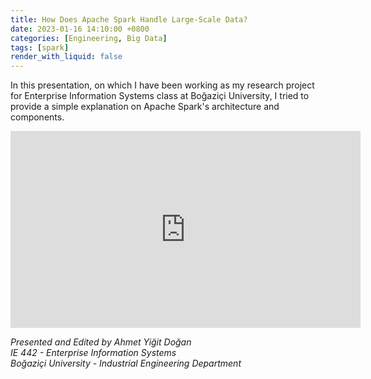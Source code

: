 ```yaml
---
title: How Does Apache Spark Handle Large-Scale Data?
date: 2023-01-16 14:10:00 +0800
categories: [Engineering, Big Data]
tags: [spark]
render_with_liquid: false
---
```


In this presentation, on which I have been working as my research project for Enterprise Information Systems class at Boğaziçi University, I tried to provide a simple explanation on Apache Spark's architecture and components.

<center>

<iframe width="560" height="315" src="https://www.youtube.com/embed/7gKdNuPZcr0" title="YouTube video player" frameborder="0" allow="accelerometer; autoplay; clipboard-write; encrypted-media; gyroscope; picture-in-picture; web-share" allowfullscreen></iframe>

</center>

*Presented and Edited by Ahmet Yiğit Doğan*  
*IE 442 - Enterprise Information Systems*  
*Boğaziçi University - Industrial Engineering Department*

